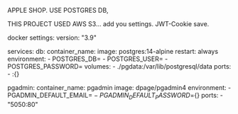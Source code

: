 APPLE SHOP. USE POSTGRES DB, 

THIS PROJECT USED AWS S3... add you settings.
JWT-Cookie save.





docker settings:
version: "3.9"

services:
  db:
    container_name: 
    image: postgres:14-alpine
    restart: always
    environment: 
      - POSTGRES_DB=
      - POSTGRES_USER=
      - POSTGRES_PASSWORD=
    volumes:
      - ./pgdata:/var/lib/postgresql/data
    ports:
      - ${}:${}

  pgadmin:
    container_name: pgadmin
    image: dpage/pgadmin4
    environment:
      - PGADMIN_DEFAULT_EMAIL=${}
      - PGADMIN_DEFAULT_PASSWORD=${}
    ports:
    - "5050:80"